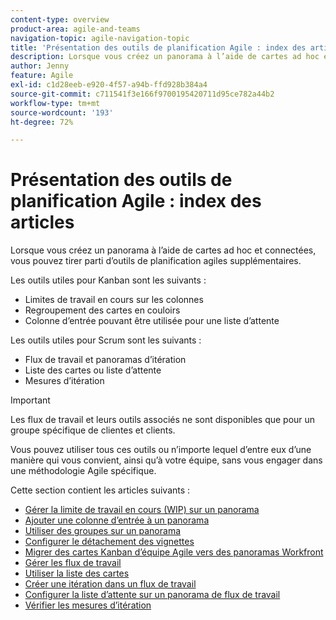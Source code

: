 ```yaml
---
content-type: overview
product-area: agile-and-teams
navigation-topic: agile-navigation-topic
title: 'Présentation des outils de planification Agile : index des articles'
description: Lorsque vous créez un panorama à l’aide de cartes ad hoc et connectées, vous pouvez tirer parti d’outils de planification agiles supplémentaires sur les panoramas.
author: Jenny
feature: Agile
exl-id: c1d28eeb-e920-4f57-a94b-ffd928b384a4
source-git-commit: c711541f3e166f9700195420711d95ce782a44b2
workflow-type: tm+mt
source-wordcount: '193'
ht-degree: 72%

---
```


# Présentation des outils de planification Agile : index des articles

<!-- Audited: 5/2025 -->

Lorsque vous créez un panorama à l’aide de cartes ad hoc et connectées, vous pouvez tirer parti d’outils de planification agiles supplémentaires.

Les outils utiles pour Kanban sont les suivants :

* Limites de travail en cours sur les colonnes
* Regroupement des cartes en couloirs
* Colonne d’entrée pouvant être utilisée pour une liste d’attente

Les outils utiles pour Scrum sont les suivants :

* Flux de travail et panoramas d’itération
* Liste des cartes ou liste d’attente
* Mesures d’itération

>[!IMPORTANT]
>
>Les flux de travail et leurs outils associés ne sont disponibles que pour un groupe spécifique de clientes et clients.

Vous pouvez utiliser tous ces outils ou n’importe lequel d’entre eux d’une manière qui vous convient, ainsi qu’à votre équipe, sans vous engager dans une méthodologie Agile spécifique.

Cette section contient les articles suivants :

* [Gérer la limite de travail en cours (WIP) sur un panorama](/help/quicksilver/agile/use-boards-agile-planning-tools/manage-wip-limit-on-board.md)
* [Ajouter une colonne d’entrée à un panorama](/help/quicksilver/agile/use-boards-agile-planning-tools/add-intake-column-to-board.md)
* [Utiliser des groupes sur un panorama](/help/quicksilver/agile/use-boards-agile-planning-tools/group-cards-on-board.md)
* [Configurer le détachement des vignettes](/help/quicksilver/agile/use-boards-agile-planning-tools/configure-card-falloff.md)
* [Migrer des cartes Kanban d’équipe Agile vers des panoramas Workfront](/help/quicksilver/agile/use-boards-agile-planning-tools/migrate-kanban-cards-to-boards.md)
* [Gérer les flux de travail](/help/quicksilver/agile/use-boards-agile-planning-tools/manage-collections.md)
* [Utiliser la liste des cartes](/help/quicksilver/agile/use-boards-agile-planning-tools/use-card-list.md)
* [Créer une itération dans un flux de travail](/help/quicksilver/agile/use-boards-agile-planning-tools/create-an-iteration-in-workstream.md)
* [Configurer la liste d’attente sur un panorama de flux de travail](/help/quicksilver/agile/use-boards-agile-planning-tools/configure-backlog-workstream-board.md)
* [Vérifier les mesures d’itération](/help/quicksilver/agile/use-boards-agile-planning-tools/review-iteration-metrics.md)

